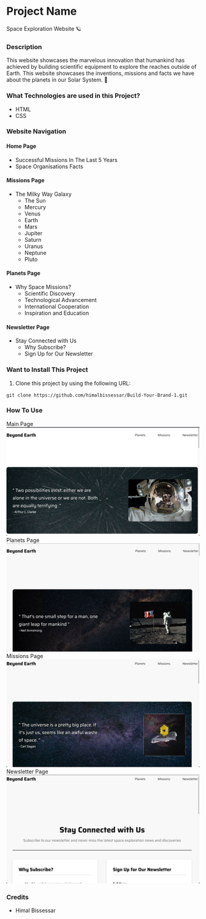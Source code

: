 # Project Name
Space Exploration Website 🪐

### Description
This website showcases the marvelous innovation that humankind has achieved by building scientific equipment to explore the reaches outside of Earth. 
This website showcases the inventions, missions and facts we have about the planets in our Solar System. 🚀

### What Technologies are used in this Project?
- HTML
- CSS

### Website Navigation
#### Home Page
  - Successful Missions In The Last 5 Years
  - Space Organisations Facts
#### Missions Page
- The Milky Way Galaxy
  - The Sun
  - Mercury 
  - Venus
  - Earth
  - Mars
  - Jupiter
  - Saturn
  - Uranus
  - Neptune
  - Pluto
#### Planets Page
- Why Space Missions?
  - Scientific Discovery
  - Technological Advancement
  - International Cooperation
  - Inspiration and Education
#### Newsletter Page
- Stay Connected with Us
  - Why Subscribe?
  - Sign Up for Our Newsletter

### Want to Install This Project
1. Clone this project by using the following URL:
```aiignore
git clone https://github.com/himalbissessar/Build-Your-Brand-1.git
```

### How To Use
Main Page
![img.png](img.png)
Planets Page
![img_1.png](img_1.png)
Missions Page
![img_2.png](img_2.png)
Newsletter Page
![img_3.png](img_3.png)
### Credits
- Himal Bissessar

